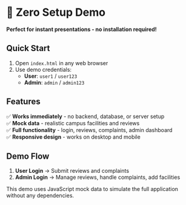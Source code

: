 # 🚀 Zero Setup Demo

**Perfect for instant presentations - no installation required!**

## Quick Start
1. Open `index.html` in any web browser
2. Use demo credentials:
   - **User**: `user1` / `user123`
   - **Admin**: `admin` / `admin123`

## Features
✅ **Works immediately** - no backend, database, or server setup  
✅ **Mock data** - realistic campus facilities and reviews  
✅ **Full functionality** - login, reviews, complaints, admin dashboard  
✅ **Responsive design** - works on desktop and mobile  

## Demo Flow
1. **User Login** → Submit reviews and complaints
2. **Admin Login** → Manage reviews, handle complaints, add facilities

This demo uses JavaScript mock data to simulate the full application without any dependencies.